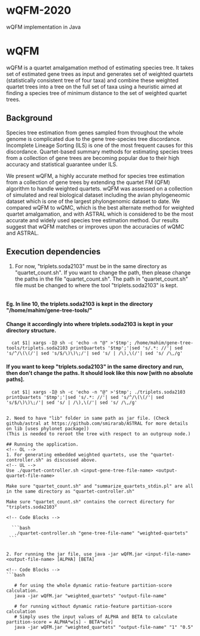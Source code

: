 # wQFM-2020
wQFM implementation in Java 


<!-- Headings -->
# wQFM
<!-- Strong -->
wQFM is a quartet amalgamation method of estimating species tree. It takes set of estimated gene trees as input and generates set of weighted quartets (statistically consistent tree of four taxa) and combine these weighted quartet trees into a tree on the full set of taxa using a heuristic aimed at finding a species tree of minimum distance to the set of weighted quartet trees.

## Background
Species tree estimation from genes sampled from throughout the whole genome is complicated due to the gene tree-species tree discordance. Incomplete Lineage Sorting (ILS) is one of the most frequent causes for this discordance.
Quartet-based summary methods for estimating species trees from a collection of
gene trees are becoming popular due to their high accuracy and statistical guarantee
under ILS.

We present wQFM, a highly accurate method for species tree estimation
from a collection of gene trees by extending the quartet FM (QFM) algorithm to
handle weighted quartets. wQFM was assessed on a collection of simulated and real
biological dataset including the avian phylogeneomic dataset which is one of the
largest phylongenomic dataset to date. We compared wQFM to wQMC, which is
the best alternate method for weighted quartet amalgamation, and with ASTRAL
which is considered to be the most accurate and widely used species tree estimation
method. Our results suggest that wQFM matches or improves upon the accuracies
of wQMC and ASTRAL.

## Execution dependencies
<!-- OL -->
1. For now, "triplets.soda2103" must be in the same directory as "quartet_count.sh".
  If you want to change the path, then please change the paths in the file "quartet_count.sh".
  The path in "quartet_count.sh" file must be changed to where the tool "triplets.soda2103" is kept.
   <!-- Code Blocks -->
   ```bash
  #### Eg. In line 10, the triplets.soda2103 is kept in the directory "/home/mahim/gene-tree-tools/"
  #### Change it accordingly into where triplets.soda2103 is kept in your directory structure.
      cat $1| xargs -I@ sh -c 'echo -n "@" >'$tmp'; /home/mahim/gene-tree-tools/triplets.soda2103 printQuartets '$tmp';'|sed 's/.*: //'| sed 's/^/\(\(/'| sed 's/$/\)\)\;/'| sed 's/ | /\),\(/'| sed 's/ /\,/g'

  #### If you want to keep "triplets.soda2103" in the same directory and run, then don't change the paths. It should look like this now [with no absolute paths].
      cat $1| xargs -I@ sh -c 'echo -n "@" >'$tmp'; ./triplets.soda2103 printQuartets '$tmp';'|sed 's/.*: //'| sed 's/^/\(\(/'| sed 's/$/\)\)\;/'| sed 's/ | /\),\(/'| sed 's/ /\,/g'
   ```

2. Need to have "lib" folder in same path as jar file. (Check github/astral at https://github.com/smirarab/ASTRAL for more details on lib [uses phylonet package])
(This is needed to reroot the tree with respect to an outgroup node.)

## Running the application.
<!-- OL -->
1. For generating embedded weighted quartets, use the "quartet-controller.sh" as discussed above.
   <!-- UL -->
   Use ./quartet-controller.sh <input-gene-tree-file-name> <output-quartet-file-name>
   
   Make sure "quartet_count.sh" and "summarize_quartets_stdin.pl" are all in the same directory as "quartet-controller.sh"
   
   Make sure "quartet_count.sh" contains the correct directory for "triplets.soda2103"
   
   <!-- Code Blocks -->

     ```bash
      ./quartet-controller.sh "gene-tree-file-name" "weighted-quartets"      
    ```


2. For running the jar file, use java -jar wQFM.jar <input-file-name> <output-file-name> [ALPHA] [BETA]

<!-- Code Blocks -->
  ```bash
      
      # for using the whole dynamic ratio-feature partition-score calculation.
      java -jar wQFM.jar "weighted_quartets" "output-file-name" 
      
      # for running without dynamic ratio-feature partition-score calculation
      # Simply uses the input values of ALPHA and BETA to calculate partition-score = ALPHA*w[s] - BETA*w[v]
      java -jar wQFM.jar "weighted_quartets" "output-file-name" "1" "0.5" 
 ```

